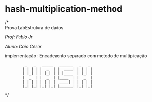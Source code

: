 # hash-multiplication-method

/*  
    Prova LabEstrutura de dados
    
*Prof: Fabio Jr*

*Aluno: Caio César*

implementação : Encadeaento separado com metodo de multiplicação

             _   _   _____   ______   _   _
            | | | | |  _  | |  ____| | | | |                                    
            | |_| | | |_| | | |____  | |_| |
            |  _  | |  _  | |____  | |  _  |
            | | | | | | | |  ____| | | | | |
            |_| |_| |_| |_| |______| |_| |_|

   

*/
